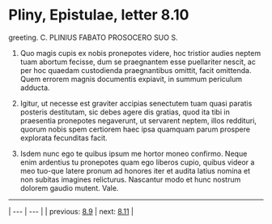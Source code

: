 # Pliny, Epistulae, letter 8.10

greeting. C. PLINIUS FABATO PROSOCERO SUO S.



1. Quo magis cupis ex nobis pronepotes videre, hoc tristior audies neptem tuam abortum fecisse, dum se praegnantem esse puellariter nescit, ac per hoc quaedam custodienda praegnantibus omittit, facit omittenda. Quem errorem magnis documentis expiavit, in summum periculum adducta.



2. Igitur, ut necesse est graviter accipias senectutem tuam quasi paratis posteris destitutam, sic debes agere dis gratias, quod ita tibi in praesentia pronepotes negaverunt, ut servarent neptem, illos reddituri, quorum nobis spem certiorem haec ipsa quamquam parum prospere explorata fecunditas facit.



3. Isdem nunc ego te quibus ipsum me hortor moneo confirmo. Neque enim ardentius tu pronepotes quam ego liberos cupio, quibus videor a meo tuo-que latere pronum ad honores iter et audita latius nomina et non subitas imagines relicturus. Nascantur modo et hunc nostrum dolorem gaudio mutent. Vale.



---

| --- | --- |
| previous: [8.9](../8.9/) | next: [8.11](../8.11/) |